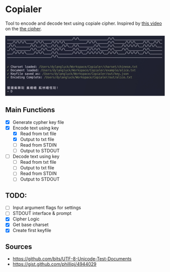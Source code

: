 # Copialer

Tool to encode and decode text using copiale cipher. Inspired by [this video](https://www.youtube.com/watch?v=CVHVZjaXzH8&t=3s) on the [the cipher](https://cl.lingfil.uu.se/~bea/copiale/).

![Copialer-cli screenshot](screenshot.jpg)

## Main Functions

- [x] Generate cypher key file
- [x] Encode text using key
  - [x] Read from txt file
  - [x] Output to txt file
  - [ ] Read from STDIN
  - [ ] Output to STDOUT
- [ ] Decode text using key
  - [ ] Read from txt file
  - [ ] Output to txt file
  - [ ] Read from STDIN
  - [ ] Output to STDOUT

## TODO:

- [ ] Input argument flags for settings
- [ ] STDOUT interface & prompt
- [x] Cipher Logic
- [x] Get base charset
- [x] Create first keyfile

## Sources

- https://github.com/bits/UTF-8-Unicode-Test-Documents
- https://gist.github.com/phillipj/4944029
